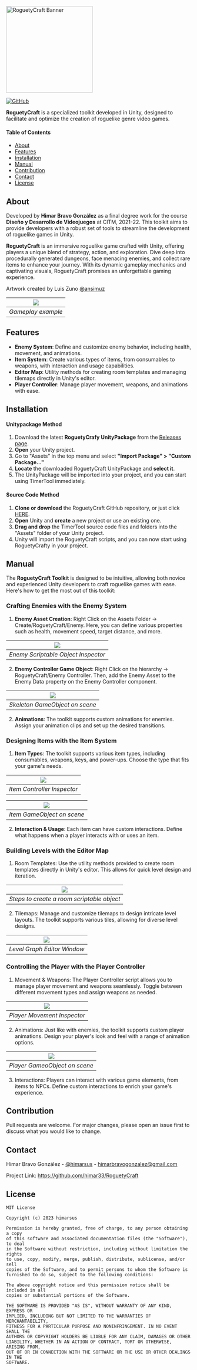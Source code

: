 <img height="235" src="Resources/logo_banner_white.png" alt="RoguetyCraft Banner">

[![GitHub](https://img.shields.io/github/license/himar33/RoguetyCraft)](https://github.com/himar33/RoguetyCraft/blob/main/LICENSE)

**RoguetyCraft** is a specialized toolkit developed in Unity, designed to facilitate and optimize the creation of roguelike genre video games.

#### Table of Contents
* [About](#about)  
* [Features](#features)
* [Installation](#installation)
* [Manual](#manual)
* [Contribution](#contribution)
* [Contact](#contact)
* [License](#license)

## About
Developed by **Himar Bravo González** as a final degree work for the course **Diseño y Desarrollo de Videojuegos** at CITM, 2021-22. This toolkit aims to provide developers with a robust set of tools to streamline the development of roguelike games in Unity.

**RoguetyCraft** is an immersive roguelike game crafted with Unity, offering players a unique blend of strategy, action, and exploration. Dive deep into procedurally generated dungeons, face menacing enemies, and collect rare items to enhance your journey. With its dynamic gameplay mechanics and captivating visuals, RoguetyCraft promises an unforgettable gaming experience.

Artwork created by Luis Zuno [@ansimuz](https://twitter.com/ansimuz)

| ![](Resources/gameplay.gif) | 
|:--:| 
| *Gameplay example* |

## Features
* **Enemy System**: Define and customize enemy behavior, including health, movement, and animations.
* **Item System**: Create various types of items, from consumables to weapons, with interaction and usage capabilities.
* **Editor Map**: Utility methods for creating room templates and managing tilemaps directly in Unity's editor.
* **Player Controller**: Manage player movement, weapons, and animations with ease.

## Installation
#### Unitypackage Method
1. Download the latest **RoguetyCrafy UnityPackage** from the [Releases page](https://github.com/himar33/RoguetyCraft/releases).
2. **Open** your Unity project.
3. Go to "Assets" in the top menu and select **"Import Package" > "Custom Package..."**
4. **Locate** the downloaded RoguetyCraft UnityPackage and **select it**.
5. The UnityPackage will be imported into your project, and you can start using TimerTool immediately.

#### Source Code Method
1. **Clone or download** the RoguetyCraft GitHub repository, or just click [HERE](https://github.com/himar33/TimerTool-Unity-Utility/archive/refs/heads/main.zip).
2. **Open** Unity and **create** a new project or use an existing one.
3. **Drag and drop** the TimerTool source code files and folders into the "Assets" folder of your Unity project.
4. Unity will import the RoguetyCraft scripts, and you can now start using RoguetyCrafty in your project.

## Manual
The **RoguetyCraft Toolkit** is designed to be intuitive, allowing both novice and experienced Unity developers to craft roguelike games with ease. Here's how to get the most out of this toolkit:

### Crafting Enemies with the Enemy System
1. **Enemy Asset Creation**: Right Click on the Assets Folder -> Create/RoguetyCraft/Enemy. Here, you can define various properties such as health, movement speed, target distance, and more.

| ![](Resources/enemy_crab_inspector.png) | 
|:--:| 
| *Enemy Scriptable Object Inspector* |

2. **Enemy Controller Game Object**: Right Click on the hierarchy -> RoguetyCraft/Enemy Controller. Then, add the Enemy Asset to the Enemy Data property on the Enemy Controller component.

| ![](Resources/skeleton_moving.gif) | 
|:--:| 
| *Skeleton GameObject on scene* |

2. **Animations**: The toolkit supports custom animations for enemies. Assign your animation clips and set up the desired transitions.

### Designing Items with the Item System
1. **Item Types**: The toolkit supports various item types, including consumables, weapons, keys, and power-ups. Choose the type that fits your game's needs.

| ![](Resources/item_controller.png) | 
|:--:| 
| *Item Controller Inspector* |

| ![](Resources/item_moving.gif) | 
|:--:| 
| *Item GameObject on scene* |

2. **Interaction & Usage**: Each item can have custom interactions. Define what happens when a player interacts with or uses an item.

### Building Levels with the Editor Map
1. Room Templates: Use the utility methods provided to create room templates directly in Unity's editor. This allows for quick level design and iteration.

| ![](Resources/room_creation.gif) | 
|:--:| 
| *Steps to create a room scriptable object* |

2. Tilemaps: Manage and customize tilemaps to design intricate level layouts. The toolkit supports various tiles, allowing for diverse level designs.

| ![](Resources/level_editor_graph.png) | 
|:--:| 
| *Level Graph Editor Window* |

### Controlling the Player with the Player Controller
1. Movement & Weapons: The Player Controller script allows you to manage player movement and weapons seamlessly. Toggle between different movement types and assign weapons as needed.

| ![](Resources/player_movement_inspector.png) | 
|:--:| 
| *Player Movement Inspector* |

2. Animations: Just like with enemies, the toolkit supports custom player animations. Design your player's look and feel with a range of animation options.

| ![](Resources/player_animation.gif) | 
|:--:| 
| *Player GameoObject on scene* |

3. Interactions: Players can interact with various game elements, from items to NPCs. Define custom interactions to enrich your game's experience.

## Contribution
Pull requests are welcome. For major changes, please open an issue first to discuss what you would like to change.

## Contact
Himar Bravo González - [@himarsus](https://twitter.com/himarsus) - himarbravogonzalez@gmail.com

Project Link: https://github.com/himar33/RoguetyCraft

## License
```
MIT License

Copyright (c) 2023 himarsus

Permission is hereby granted, free of charge, to any person obtaining a copy
of this software and associated documentation files (the "Software"), to deal
in the Software without restriction, including without limitation the rights
to use, copy, modify, merge, publish, distribute, sublicense, and/or sell
copies of the Software, and to permit persons to whom the Software is
furnished to do so, subject to the following conditions:

The above copyright notice and this permission notice shall be included in all
copies or substantial portions of the Software.

THE SOFTWARE IS PROVIDED "AS IS", WITHOUT WARRANTY OF ANY KIND, EXPRESS OR
IMPLIED, INCLUDING BUT NOT LIMITED TO THE WARRANTIES OF MERCHANTABILITY,
FITNESS FOR A PARTICULAR PURPOSE AND NONINFRINGEMENT. IN NO EVENT SHALL THE
AUTHORS OR COPYRIGHT HOLDERS BE LIABLE FOR ANY CLAIM, DAMAGES OR OTHER
LIABILITY, WHETHER IN AN ACTION OF CONTRACT, TORT OR OTHERWISE, ARISING FROM,
OUT OF OR IN CONNECTION WITH THE SOFTWARE OR THE USE OR OTHER DEALINGS IN THE
SOFTWARE.
```
